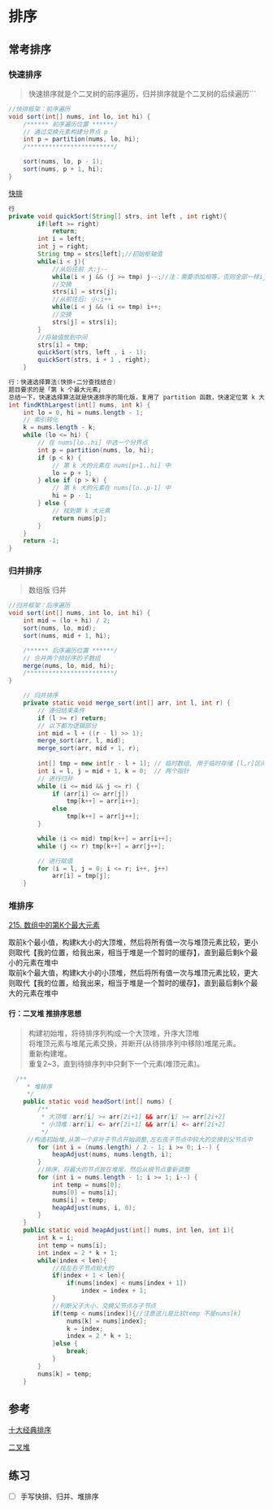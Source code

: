 # 排序

## 常考排序

### 快速排序  
> 快速排序就是个二叉树的前序遍历，归并排序就是个二叉树的后续遍历```
```java
//快排框架：前序遍历
void sort(int[] nums, int lo, int hi) {
    /****** 前序遍历位置 ******/
    // 通过交换元素构建分界点 p
    int p = partition(nums, lo, hi);
    /************************/

    sort(nums, lo, p - 1);
    sort(nums, p + 1, hi);
}

```

[快排](https://leetcode-cn.com/problems/ba-shu-zu-pai-cheng-zui-xiao-de-shu-lcof/solution/jian-zhi-offer-45-ba-shu-zu-pai-cheng-zu-4q3r/)
```java
行
private void quickSort(String[] strs, int left , int right){
        if(left >= right)
            return;
        int i = left;
        int j = right;
        String tmp = strs[left];//初始枢轴值
        while(i < j){
            //从后往前 大:j--
            while(i < j && (j >= tmp) j--;//注：需要添加相等，否则全部一样ij不动 出不去大循环
            //交换
            strs[i] = strs[j];
            //从前往后: 小:i++
            while(i < j && (i <= tmp) i++;
            //交换
            strs[j] = strs[i];
        }
        //将轴值放到中间
        strs[i] = tmp;
        quickSort(strs, left , i - 1);
        quickSort(strs, i + 1 , right);
    }
```
```java
行：快速选择算法(快排+二分查找结合)
题目要求的是「第 k 个最大元素」  
总结一下，快速选择算法就是快速排序的简化版，复用了 partition 函数，快速定位第 k 大的元素。相当于对数组部分排序而不需要完全排序，从而提高算法效率，将平均时间复杂度降到 O(N)。
int findKthLargest(int[] nums, int k) {
    int lo = 0, hi = nums.length - 1;
    // 索引转化
    k = nums.length - k;
    while (lo <= hi) {
        // 在 nums[lo..hi] 中选一个分界点
        int p = partition(nums, lo, hi);
        if (p < k) {
            // 第 k 大的元素在 nums[p+1..hi] 中
            lo = p + 1;
        } else if (p > k) {
            // 第 k 大的元素在 nums[lo..p-1] 中
            hi = p - 1;
        } else {
            // 找到第 k 大元素
            return nums[p];
        }
    }
    return -1;
}
```

### 归并排序
> 数组版 归并  
```java
//归并框架：后序遍历
void sort(int[] nums, int lo, int hi) {
    int mid = (lo + hi) / 2;
    sort(nums, lo, mid);
    sort(nums, mid + 1, hi);

    /****** 后序遍历位置 ******/
    // 合并两个排好序的子数组
    merge(nums, lo, mid, hi);
    /************************/
}

    // 归并排序
    private static void merge_sort(int[] arr, int l, int r) {
        // 递归结束条件
        if (l >= r) return;
        // 以下都为逻辑部分
        int mid = l + ((r - l) >> 1);
        merge_sort(arr, l, mid);
        merge_sort(arr, mid + 1, r);
	
        int[] tmp = new int[r - l + 1]; // 临时数组, 用于临时存储 [l,r]区间内排好序的数据
        int i = l, j = mid + 1, k = 0;  // 两个指针
        // 进行归并
        while (i <= mid && j <= r) {
            if (arr[i] <= arr[j]) 
                tmp[k++] = arr[i++];
            else
                tmp[k++] = arr[j++];
        }

        while (i <= mid) tmp[k++] = arr[i++];
        while (j <= r) tmp[k++] = arr[j++];

        // 进行赋值
        for (i = l, j = 0; i <= r; i++, j++)
            arr[i] = tmp[j];
    }
```

### 堆排序
[215. 数组中的第K个最大元素](https://leetcode-cn.com/problems/kth-largest-element-in-an-array/)  

取前k个最小值，构建k大小的大顶堆，然后将所有值一次与堆顶元素比较，更小则取代【我的位置，给我出来，相当于堆是一个暂时的缓存】，直到最后剩k个最小的元素在堆中  
取前k个最大值，构建k大小的小顶堆，然后将所有值一次与堆顶元素比较，更大则取代【我的位置，给我出来，相当于堆是一个暂时的缓存】，直到最后剩k个最大的元素在堆中  

#### 行：二叉堆 推排序思想
>    构建初始堆，将待排序列构成一个大顶堆，升序大顶堆  
>    将堆顶元素与堆尾元素交换，并断开(从待排序列中移除)堆尾元素。  
>    重新构建堆。  
>    重复2~3，直到待排序列中只剩下一个元素(堆顶元素)。  

```java
  /**
     * 堆排序
     */
    public static void headSort(int[] nums) {
        /**
         * 大顶堆：arr[i] >= arr[2i+1] && arr[i] >= arr[2i+2]  
         * 小顶堆：arr[i] <= arr[2i+1] && arr[i] <= arr[2i+2]  
         */
	 //构造初始堆,从第一个非叶子节点开始调整,左右孩子节点中较大的交换到父节点中
        for (int i = (nums.length) / 2 - 1; i >= 0; i--) {
            heapAdjust(nums, nums.length, i);
        }
        //排序，将最大的节点放在堆尾，然后从根节点重新调整
        for (int i = nums.length - 1; i >= 1; i--) {
            int temp = nums[0];
            nums[0] = nums[i];
            nums[i] = temp;
            heapAdjust(nums, i, 0);
        }
    }
    public static void heapAdjust(int[] nums, int len, int i){
        int k = i;
        int temp = nums[i];
        int index = 2 * k + 1;
        while(index < len){
            //找左右子节点较大的
            if(index + 1 < len){
                if(nums[index] < nums[index + 1])
                    index = index + 1;
            }
            //判断父子大小，交换父节点与子节点
            if(temp < nums[index]){//注意这儿是比较temp 不是nums[k]
                nums[k] = nums[index];
                k = index;
                index = 2 * k + 1;
            }else {
                break;
            }
        }
        nums[k] = temp;
    }
```

## 参考

[十大经典排序](https://www.cnblogs.com/onepixel/p/7674659.html)

[二叉堆](https://labuladong.gitbook.io/algo/shu-ju-jie-gou-xi-lie/er-cha-dui-xiang-jie-shi-xian-you-xian-ji-dui-lie)

## 练习

- [ ] 手写快排、归并、堆排序
